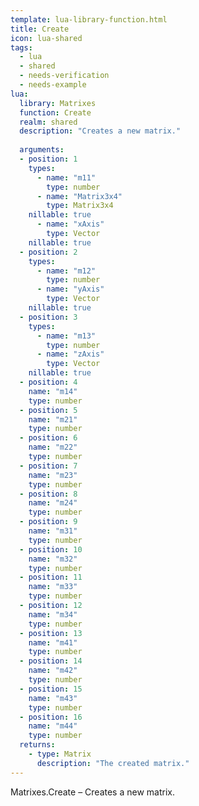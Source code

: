 ```yaml
---
template: lua-library-function.html
title: Create
icon: lua-shared
tags:
  - lua
  - shared
  - needs-verification
  - needs-example
lua:
  library: Matrixes
  function: Create
  realm: shared
  description: "Creates a new matrix."
  
  arguments:
  - position: 1
    types:
      - name: "m11"
        type: number
      - name: "Matrix3x4"
        type: Matrix3x4
    nillable: true
      - name: "xAxis"
        type: Vector
    nillable: true
  - position: 2
    types:
      - name: "m12"
        type: number
      - name: "yAxis"
        type: Vector
    nillable: true
  - position: 3
    types:
      - name: "m13"
        type: number
      - name: "zAxis"
        type: Vector
    nillable: true
  - position: 4
    name: "m14"
    type: number
  - position: 5
    name: "m21"
    type: number
  - position: 6
    name: "m22"
    type: number
  - position: 7
    name: "m23"
    type: number
  - position: 8
    name: "m24"
    type: number
  - position: 9
    name: "m31"
    type: number
  - position: 10
    name: "m32"
    type: number
  - position: 11
    name: "m33"
    type: number
  - position: 12
    name: "m34"
    type: number
  - position: 13
    name: "m41"
    type: number
  - position: 14
    name: "m42"
    type: number
  - position: 15
    name: "m43"
    type: number
  - position: 16
    name: "m44"
    type: number
  returns:
    - type: Matrix
      description: "The created matrix."
---
```


<div class="lua__search__keywords">
Matrixes.Create &#x2013; Creates a new matrix.
</div>
